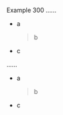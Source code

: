 Example 300
......

* a
  > b
  >
* c

......

<ul>
<li>a
<blockquote>
<p>b</p>
</blockquote>
</li>
<li>c</li>
</ul>

